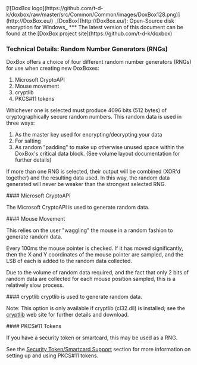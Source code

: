 

<meta content="text/html; charset=UTF-8" http-equiv="Content-Type">
<meta name="keywords" content="disk encryption, security, transparent, AES, plausible deniability, virtual drive, Linux, MS Windows, portable, USB drive, partition">
<meta name="description" content="DoxBox: An Open-Source transparent encryption program for PCs. With this software, you can create one or more &quot;DoxBoxes&quot; on your PC - which appear as disks, anything written to these disks is automatically encrypted before being stored on your hard drive.">

<meta name="author" content="Sarah Dean">
<meta name="copyright" content="Copyright 2004, 2005, 2006, 2007, 2008 Sarah Dean">


<TITLE>Technical Details: Random Number Generators (RNGs)</TITLE>

<link href="https://raw.githubusercontent.com/t-d-k/doxbox/master/docs/styles_common.css" rel="stylesheet" type="text/css">


<link rel="shortcut icon" href="https://github.com/t-d-k/doxbox/raw/master/src/Common/Common/images/DoxBox.ico" type="image/x-icon">

<SPAN CLASS="master_link">
[![DoxBox logo](https://github.com/t-d-k/doxbox/raw/master/src/Common/Common/images/DoxBox128.png)](http://DoxBox.eu/)
</SPAN>
<SPAN CLASS="master_title">
_[DoxBox](http://DoxBox.eu/): Open-Source disk encryption for Windows_
</SPAN>
***
<SPAN class="tip">
The latest version of this document can be found at the [DoxBox project site](https://github.com/t-d-k/doxbox)
</SPAN>   
      
            

### Technical Details: Random Number Generators (RNGs)

DoxBox offers a choice of four different random number generators (RNGs) for use when creating new DoxBoxes:


  1. Microsoft CryptoAPI
  1. Mouse movement
  1. cryptlib
  1. PKCS#11 tokens


Whichever one is selected must produce 4096 bits (512 bytes) of cryptographically secure random numbers. This random data is used in three ways:


  1. As the master key used for encrypting/decrypting your data
  1. For salting
  1. As random "padding" to make up otherwise unused space within the DoxBox's critical data block. (See volume layout documentation for further details)


If more than one RNG is selected, their output will be combined (XOR'd together) and the resulting data used. In this way, the random data generated will never be weaker than the strongest selected RNG.

<A NAME="level_4_heading_1">
#### Microsoft CryptoAPI
</A>

The Microsoft CryptoAPI is used to generate random data.

<A NAME="level_4_heading_2">
#### Mouse Movement
</A>

This relies on the user "waggling" the mouse in a random fashion to generate random data.

Every 100ms the mouse pointer is checked. If it has moved significantly, then the X and Y coordinates of the mouse pointer are sampled, and the LSB of each is added to the random data collected.

Due to the volume of random data required, and the fact that only 2 bits of random data are collected for each mouse position sampled, this is a relatively slow process.

<A NAME="level_4_heading_3">
#### cryptlib
</A>
cryptlib is used to generate random data.

Note: This option is only available if cryptlib (cl32.dll) is installed; see the [cryptlib](http://www.cs.auckland.ac.nz/%7Epgut001/cryptlib/) web site for further details and download.

<A NAME="level_4_heading_4">
#### PKCS#11 Tokens
</A>

If you have a security token or smartcard, this may be used as a RNG.

See the [Security Token/Smartcard Support]() section for more information on setting up and using PKCS#11 tokens.



